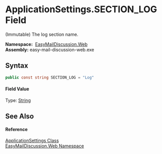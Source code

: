 ApplicationSettings.SECTION_LOG Field
=====================================
(Immutable) The log section name.

  **Namespace:**  [EasyMailDiscussion.Web][1]  
  **Assembly:** easy-mail-discussion-web.exe

Syntax
------

```csharp
public const string SECTION_LOG = "Log"
```

#### Field Value
Type: [String][2]

See Also
--------

#### Reference
[ApplicationSettings Class][3]  
[EasyMailDiscussion.Web Namespace][1]  

[1]: ../README.md
[2]: https://docs.microsoft.com/dotnet/api/system.string
[3]: README.md